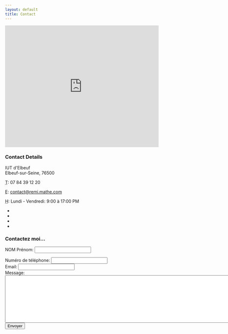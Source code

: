 ```yaml
---
layout: default
title: Contact
---
```


<div class="row">
<!-- Map Column -->
<div class="col-md-8">
<!-- Embedded Google Map -->
<iframe width="100%" height="400px" frameborder="0" scrolling="no" marginheight="0" marginwidth="0" src="http://maps.google.com/maps?hl=en&amp;ie=UTF8&amp;ll=37.0625,-95.677068&amp;spn=56.506174,79.013672&amp;t=m&amp;z=4&amp;output=embed"></iframe>
</div>
<!-- Contact Details Column -->
<div class="col-md-4">
<h3>Contact Details</h3>
<p>
IUT d'Elbeuf<br>Elbeuf-sur-Seine, 76500<br>
</p>
<p><i class="fa fa-phone"></i> 
<abbr title="Phone">T</abbr>: 07 84 39 12 20</p>
<p><i class="fa fa-envelope-o"></i> 
<abbr title="Email">E</abbr>: <a href="mailto:name@example.com">contact@remi.mathe.com</a>
</p>
<p><i class="fa fa-clock-o"></i> 
<abbr title="Hours">H</abbr>: Lundi - Vendredi: 9:00 à 17:00 PM</p>
<ul class="list-unstyled list-inline list-social-icons">
<li>
<a href="#"><i class="fa fa-facebook-square fa-2x"></i></a>
</li>
<li>
<a href="#"><i class="fa fa-linkedin-square fa-2x"></i></a>
</li>
<li>
<a href="#"><i class="fa fa-twitter-square fa-2x"></i></a>
</li>
<li>
<a href="#"><i class="fa fa-google-plus-square fa-2x"></i></a>
</li>
</ul>
</div>
</div>
<div class="row">
<div class="col-md-8">
<h3>Contactez moi...</h3>
<form name="sentMessage" id="contactForm" novalidate>
<div class="control-group form-group">
<div class="controls">
<label>NOM Prénom:</label>
<input type="text" class="form-control" id="name" required data-validation-required-message="Please enter your name.">
<p class="help-block"></p>
</div>
</div>
<div class="control-group form-group">
<div class="controls">
<label>Numéro de téléphone:</label>
<input type="tel" class="form-control" id="phone" required data-validation-required-message="Please enter your phone number.">
</div>
</div>
<div class="control-group form-group">
<div class="controls">
<label>Email:</label>
<input type="email" class="form-control" id="email" required data-validation-required-message="Please enter your email address.">
</div>
</div>
<div class="control-group form-group">
<div class="controls">
<label>Message:</label>
<textarea rows="10" cols="100" class="form-control" id="message" required data-validation-required-message="Please enter your message" maxlength="999" style="resize:none"></textarea>
</div>
</div>
<div id="success"></div>
<!-- For success/fail messages -->
<button type="submit" class="btn btn-primary">Envoyer</button>
</form>
</div>
</div>